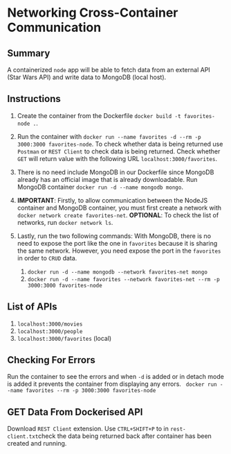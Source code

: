 # Networking Cross-Container Communication

## Summary

A containerized `node` app will be able to fetch data from an external API (Star Wars API) and write data to MongoDB (local host).

## Instructions

1. Create the container from the Dockerfile `docker build -t favorites-node .`.
2. Run the container with `docker run --name favorites -d --rm -p 3000:3000 favorites-node`. To check whether data is being returned use `Postman` or `REST Client` to check data is being returned. Check whether `GET` will return value with the following URL `localhost:3000/favorites`.
3. There is no need include MongoDB in our Dockerfile since MongoDB already has an official image that is already downloadable.
   Run MongoDB container `docker run -d --name mongodb mongo`.
4. **IMPORTANT**: Firstly, to allow communication between the NodeJS container and MongoDB container, you must first create a network with `docker network create favorites-net`. **OPTIONAL**: To check the list of networks, run `docker network ls`.
5. Lastly, run the two following commands:
   With MongoDB, there is no need to expose the port like the one in `favorites` because it is sharing the same network. However, you need expose the port in the `favorites` in order to `CRUD` data.

   1. `docker run -d --name mongodb --network favorites-net mongo`
   2. `docker run -d --name favorites --network favorites-net --rm -p 3000:3000 favorites-node`

## List of APIs

1. `localhost:3000/movies`
2. `localhost:3000/people`
3. `localhost:3000/favorites` (local)

## Checking For Errors

Run the container to see the errors and when `-d` is added or in detach mode is added it prevents the container from displaying any errors.
` docker run --name favorites --rm -p 3000:3000 favorites-node`

## GET Data From Dockerised API

Download `REST Client` extension. Use `CTRL+SHIFT+P` to in `rest-client.txt`check the data being returned back after container has been created and running.
